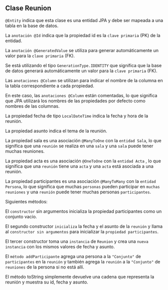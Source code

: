## Clase Reunion 

``@Entity`` indica que esta clase es una entidad JPA y debe ser mapeada a una tabla en la base de datos.

La ``anotación @Id`` indica que la propiedad id es la ``clave primaria`` (PK) de la entidad.

La ``anotación @GeneratedValue`` se utiliza para generar automáticamente un valor para la ``clave primaria`` (FK). 

Se está utilizando el tipo ``GenerationType.IDENTITY``  que significa que la base de datos generará automáticamente un valor para la ``clave primaria`` (FK).

Las ``anotaciones @Column`` se utilizan para indicar el nombre de la columna en la tabla correspondiente a cada propiedad. 

En este caso, las ``anotaciones @Column`` están comentadas, lo que significa que JPA utilizará los nombres de las propiedades por defecto como nombres de las columnas.

La propiedad fecha de tipo ``LocalDateTime`` indica la fecha y hora de la reunión.

La propiedad asunto indica el tema de la reunión.

La propiedad sala es una asociación ``@ManyToOne`` con la ``entidad Sala``, lo que significa que una ``reunión`` se realiza en una ``sala`` y una ``sala`` puede tener muchas reuniones.

La propiedad acta es una asociación ``@OneToOne`` con la ``entidad Acta`` , lo que significa que una ``reunión`` tiene una ``acta`` y una ``acta`` está asociada a una reunión.

La propiedad participantes es una asociación ``@ManyToMany`` con la ``entidad Persona``, lo que significa que muchas ``personas`` pueden participar en ``muchas reuniones`` y una ``reunión`` puede tener muchas personas ``participantes``.

Siguientes métodos:

El ``constructor`` sin argumentos inicializa la propiedad participantes como un conjunto vacío.

El segundo constructor ``inicializa`` la fecha y el asunto de la ``reunión`` y llama al ``constructor sin argumentos`` para inicializar la ``propiedad participantes``.

El tercer constructor toma una ``instancia`` de ``Reunion`` y crea una ``nueva instancia`` con los mismos valores de fecha y asunto.

El ``método addParticipante`` agrega una persona a la ``"Conjunto"`` de ``participantes`` en la ``reunión`` y también agrega la ``reunión`` a la ``"Conjunto"`` de ``reuniones`` de la persona si no está allí.

El método toString simplemente devuelve una cadena que representa la reunión y muestra su id, fecha y asunto.

